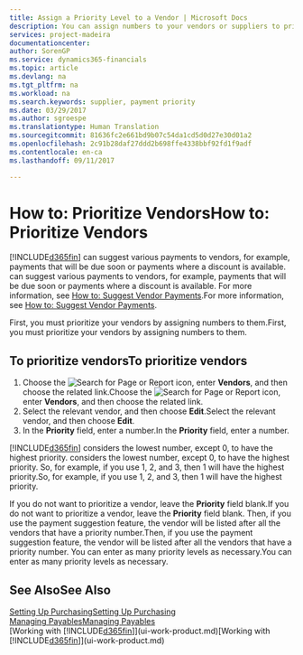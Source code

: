 ```yaml
---
title: Assign a Priority Level to a Vendor | Microsoft Docs
description: You can assign numbers to your vendors or suppliers to prioritize them and facilitate payment suggestions in Financials.
services: project-madeira
documentationcenter: 
author: SorenGP
ms.service: dynamics365-financials
ms.topic: article
ms.devlang: na
ms.tgt_pltfrm: na
ms.workload: na
ms.search.keywords: supplier, payment priority
ms.date: 03/29/2017
ms.author: sgroespe
ms.translationtype: Human Translation
ms.sourcegitcommit: 81636fc2e661bd9b07c54da1cd5d0d27e30d01a2
ms.openlocfilehash: 2c91b28daf27ddd2b698ffe4338bbf92fd1f9adf
ms.contentlocale: en-ca
ms.lasthandoff: 09/11/2017

---
```

# <a name="how-to-prioritize-vendors"></a><span data-ttu-id="93ae3-103">How to: Prioritize Vendors</span><span class="sxs-lookup"><span data-stu-id="93ae3-103">How to: Prioritize Vendors</span></span>
[!INCLUDE[d365fin](includes/d365fin_md.md)]<span data-ttu-id="93ae3-104"> can suggest various payments to vendors, for example, payments that will be due soon or payments where a discount is available.</span><span class="sxs-lookup"><span data-stu-id="93ae3-104"> can suggest various payments to vendors, for example, payments that will be due soon or payments where a discount is available.</span></span> <span data-ttu-id="93ae3-105">For more information, see [How to: Suggest Vendor Payments](payables-how-suggest-vendor-payments.md).</span><span class="sxs-lookup"><span data-stu-id="93ae3-105">For more information, see [How to: Suggest Vendor Payments](payables-how-suggest-vendor-payments.md).</span></span>

<span data-ttu-id="93ae3-106">First, you must prioritize your vendors by assigning numbers to them.</span><span class="sxs-lookup"><span data-stu-id="93ae3-106">First, you must prioritize your vendors by assigning numbers to them.</span></span>

## <a name="to-prioritize-vendors"></a><span data-ttu-id="93ae3-107">To prioritize vendors</span><span class="sxs-lookup"><span data-stu-id="93ae3-107">To prioritize vendors</span></span>
1. <span data-ttu-id="93ae3-108">Choose the ![Search for Page or Report](media/ui-search/search_small.png "Search for Page or Report icon") icon, enter **Vendors**, and then choose the related link.</span><span class="sxs-lookup"><span data-stu-id="93ae3-108">Choose the ![Search for Page or Report](media/ui-search/search_small.png "Search for Page or Report icon") icon, enter **Vendors**, and then choose the related link.</span></span>
2. <span data-ttu-id="93ae3-109">Select the relevant vendor, and then choose **Edit**.</span><span class="sxs-lookup"><span data-stu-id="93ae3-109">Select the relevant vendor, and then choose **Edit**.</span></span>
3. <span data-ttu-id="93ae3-110">In the **Priority** field, enter a number.</span><span class="sxs-lookup"><span data-stu-id="93ae3-110">In the **Priority** field, enter a number.</span></span>

[!INCLUDE[d365fin](includes/d365fin_md.md)]<span data-ttu-id="93ae3-111"> considers the lowest number, except 0, to have the highest priority.</span><span class="sxs-lookup"><span data-stu-id="93ae3-111"> considers the lowest number, except 0, to have the highest priority.</span></span> <span data-ttu-id="93ae3-112">So, for example, if you use 1, 2, and 3, then 1 will have the highest priority.</span><span class="sxs-lookup"><span data-stu-id="93ae3-112">So, for example, if you use 1, 2, and 3, then 1 will have the highest priority.</span></span>

<span data-ttu-id="93ae3-113">If you do not want to prioritize a vendor, leave the **Priority** field blank.</span><span class="sxs-lookup"><span data-stu-id="93ae3-113">If you do not want to prioritize a vendor, leave the **Priority** field blank.</span></span> <span data-ttu-id="93ae3-114">Then, if you use the payment suggestion feature, the vendor will be listed after all the vendors that have a priority number.</span><span class="sxs-lookup"><span data-stu-id="93ae3-114">Then, if you use the payment suggestion feature, the vendor will be listed after all the vendors that have a priority number.</span></span> <span data-ttu-id="93ae3-115">You can enter as many priority levels as necessary.</span><span class="sxs-lookup"><span data-stu-id="93ae3-115">You can enter as many priority levels as necessary.</span></span>

## <a name="see-also"></a><span data-ttu-id="93ae3-116">See Also</span><span class="sxs-lookup"><span data-stu-id="93ae3-116">See Also</span></span>
[<span data-ttu-id="93ae3-117">Setting Up Purchasing</span><span class="sxs-lookup"><span data-stu-id="93ae3-117">Setting Up Purchasing</span></span>](purchasing-setup-purchasing.md)  
[<span data-ttu-id="93ae3-118">Managing Payables</span><span class="sxs-lookup"><span data-stu-id="93ae3-118">Managing Payables</span></span>](payables-manage-payables.md)  
<span data-ttu-id="93ae3-119">[Working with [!INCLUDE[d365fin](includes/d365fin_md.md)]](ui-work-product.md)</span><span class="sxs-lookup"><span data-stu-id="93ae3-119">[Working with [!INCLUDE[d365fin](includes/d365fin_md.md)]](ui-work-product.md)</span></span>

